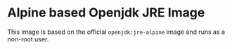 # Alpine based Openjdk JRE Image

This image is based on the official `openjdk:jre-alpine` image and runs as a non-root user.
